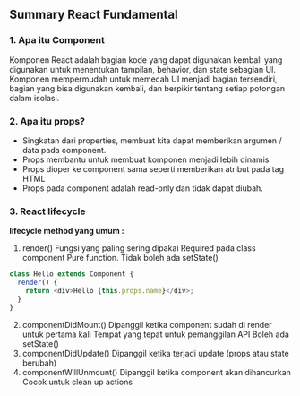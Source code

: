 ## Summary React Fundamental

### 1. Apa itu Component

Komponen React adalah bagian kode yang dapat digunakan kembali yang digunakan untuk menentukan tampilan, behavior, dan state sebagian UI. Komponen mempermudah untuk memecah UI menjadi bagian tersendiri, bagian yang bisa digunakan kembali, dan berpikir tentang setiap potongan dalam isolasi.

### 2. Apa itu props?

- Singkatan dari properties, membuat kita dapat memberikan argumen / data pada component.
- Props membantu untuk membuat komponen menjadi lebih dinamis
- Props dioper ke component sama seperti memberikan atribut pada tag HTML
- Props pada component adalah read-only dan tidak dapat diubah.

### 3. React lifecycle

**lifecycle method yang umum :**

1. render()
   Fungsi yang paling sering dipakai Required pada class component Pure function. Tidak boleh ada setState()

```js
class Hello extends Component {
  render() {
    return <div>Hello {this.props.name}</div>;
  }
}
```

2. componentDidMount()
   Dipanggil ketika component sudah di render untuk pertama kali
   Tempat yang tepat untuk pemanggilan API
   Boleh ada setState()
3. componentDidUpdate()
   Dipanggil ketika terjadi update (props atau state berubah)
4. componentWillUnmount()
   Dipanggil ketika component akan dihancurkan
   Cocok untuk clean up actions
